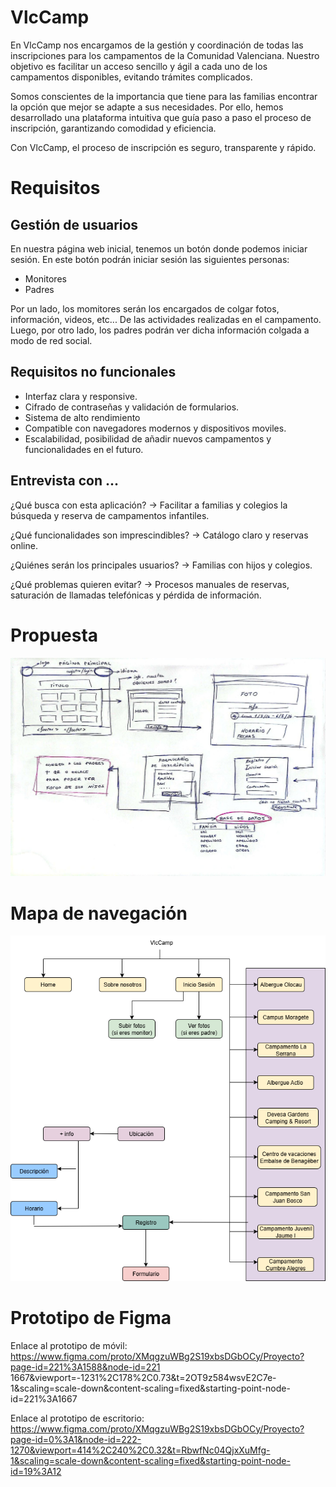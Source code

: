 # VlcCamp
En VlcCamp nos encargamos de la gestión y coordinación de todas las inscripciones para los campamentos de la Comunidad Valenciana. Nuestro objetivo es facilitar un acceso sencillo y ágil a cada uno de los campamentos disponibles, evitando trámites complicados.

Somos conscientes de la importancia que tiene para las familias encontrar la opción que mejor se adapte a sus necesidades. Por ello, hemos desarrollado una plataforma intuitiva que guía paso a paso el proceso de inscripción, garantizando comodidad y eficiencia.

Con VlcCamp, el proceso de inscripción es seguro, transparente y rápido.

# Requisitos

## Gestión de usuarios

En nuestra página web inicial, tenemos un botón donde podemos iniciar sesión. En este botón podrán iniciar sesión las siguientes personas:
- Monitores
- Padres

Por un lado, los momitores serán los encargados de colgar fotos, información, videos, etc... De las actividades realizadas en el campamento. Luego, por otro lado, los padres podrán ver dicha información colgada a modo de red social.

## Requisitos no funcionales

- Interfaz clara y responsive.
- Cifrado de contraseñas y validación de formularios.
- Sistema de alto rendimiento
- Compatible con navegadores modernos y dispositivos moviles.
- Escalabilidad, posibilidad de añadir nuevos campamentos y funcionalidades en el futuro.

## Entrevista con ...

¿Qué busca con esta aplicación? → Facilitar a familias y colegios la búsqueda y reserva de campamentos infantiles.

¿Qué funcionalidades son imprescindibles? → Catálogo claro y reservas online.

¿Quiénes serán los principales usuarios? → Familias con hijos y colegios.

¿Qué problemas quieren evitar? → Procesos manuales de reservas, saturación de llamadas telefónicas y pérdida de información.

# Propuesta
![Propuesta](./prototipo.jpeg)

# Mapa de navegación

![Diagrama VlcCamp](./VlcCampDiagrama.drawio.png)

# Prototipo de Figma


Enlace al prototipo de móvil: https://www.figma.com/proto/XMqgzuWBg2S19xbsDGbOCy/Proyecto?page-id=221%3A1588&node-id=221 1667&viewport=-1231%2C178%2C0.73&t=2OT9z584wsvE2C7e-1&scaling=scale-down&content-scaling=fixed&starting-point-node-id=221%3A1667

Enlace al prototipo de escritorio: https://www.figma.com/proto/XMqgzuWBg2S19xbsDGbOCy/Proyecto?page-id=0%3A1&node-id=222-1270&viewport=414%2C240%2C0.32&t=RbwfNc04QjxXuMfg-1&scaling=scale-down&content-scaling=fixed&starting-point-node-id=19%3A12
